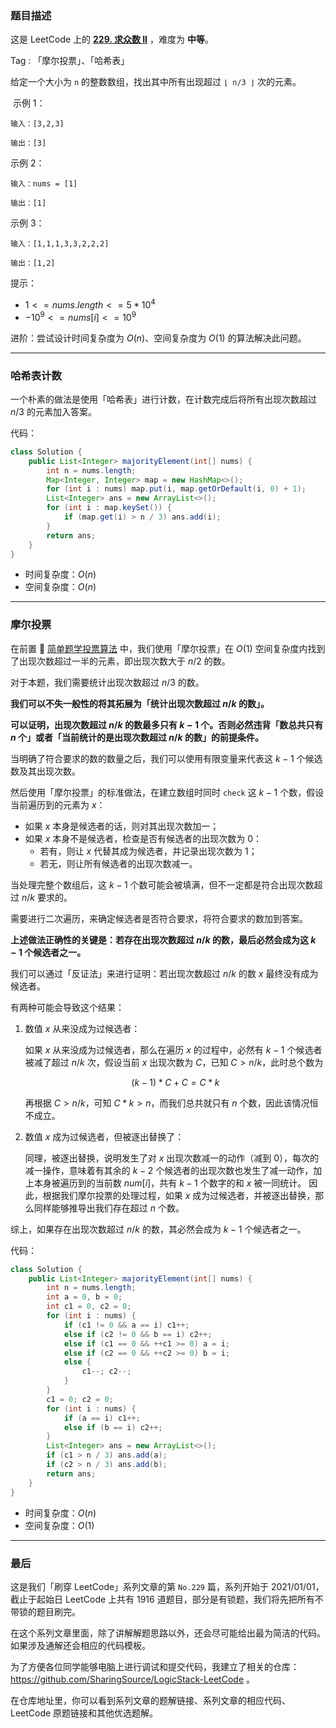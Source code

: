 ### 题目描述

这是 LeetCode 上的 **[229. 求众数 II](https://leetcode-cn.com/problems/majority-element-ii/solution/gong-shui-san-xie-noxiang-xin-ke-xue-xi-ws0rj/)** ，难度为 **中等**。

Tag : 「摩尔投票」、「哈希表」



给定一个大小为 `n` 的整数数组，找出其中所有出现超过 `⌊ n/3 ⌋` 次的元素。

 示例 1：
```
输入：[3,2,3]

输出：[3]
```
示例 2：
```
输入：nums = [1]

输出：[1]
```
示例 3：
```
输入：[1,1,1,3,3,2,2,2]

输出：[1,2]
```

提示：
* $1 <= nums.length <= 5 * 10^4$
* $-10^9 <= nums[i] <= 10^9$


进阶：尝试设计时间复杂度为 $O(n)$、空间复杂度为 $O(1)$ 的算法解决此问题。

---

### 哈希表计数

一个朴素的做法是使用「哈希表」进行计数，在计数完成后将所有出现次数超过 $n / 3$ 的元素加入答案。

代码：
```java
class Solution {
    public List<Integer> majorityElement(int[] nums) {
        int n = nums.length;
        Map<Integer, Integer> map = new HashMap<>();    
        for (int i : nums) map.put(i, map.getOrDefault(i, 0) + 1);
        List<Integer> ans = new ArrayList<>();
        for (int i : map.keySet()) {
            if (map.get(i) > n / 3) ans.add(i);
        }
        return ans;
    }
}
```
* 时间复杂度：$O(n)$
* 空间复杂度：$O(n)$

---

### 摩尔投票

在前置 🧀 [简单题学投票算法](https://mp.weixin.qq.com/s?__biz=MzU4NDE3MTEyMA==&mid=2247488987&idx=1&sn=6087b1909fea1d24f15353515eee8d93&chksm=fd9cbec4caeb37d235ccad8d59724177784036a60525fa5e7b738267e9a84a572b1545528391&token=1288276346&lang=zh_CN#rd) 中，我们使用「摩尔投票」在 $O(1)$ 空间复杂度内找到了出现次数超过一半的元素，即出现次数大于 $n / 2$ 的数。

对于本题，我们需要统计出现次数超过 $n / 3$ 的数。

**我们可以不失一般性的将其拓展为「统计出现次数超过 $n / k$ 的数」。**

**可以证明，出现次数超过 $n / k$ 的数最多只有 $k - 1$ 个。否则必然违背「数总共只有 $n$ 个」或者「当前统计的是出现次数超过 $n / k$ 的数」的前提条件。**

当明确了符合要求的数的数量之后，我们可以使用有限变量来代表这 $k - 1$ 个候选数及其出现次数。

然后使用「摩尔投票」的标准做法，在建立数组时同时 `check` 这 $k - 1$ 个数，假设当前遍历到的元素为 $x$：

* 如果 $x$ 本身是候选者的话，则对其出现次数加一；
* 如果 $x$ 本身不是候选者，检查是否有候选者的出现次数为 $0$：
    * 若有，则让 $x$ 代替其成为候选者，并记录出现次数为 $1$；
    * 若无，则让所有候选者的出现次数减一。

当处理完整个数组后，这 $k - 1$ 个数可能会被填满，但不一定都是符合出现次数超过 $n / k$ 要求的。

需要进行二次遍历，来确定候选者是否符合要求，将符合要求的数加到答案。

**上述做法正确性的关键是：若存在出现次数超过 $n / k$ 的数，最后必然会成为这 $k - 1$ 个候选者之一。**

我们可以通过「反证法」来进行证明：若出现次数超过 $n / k$ 的数 $x$ 最终没有成为候选者。

有两种可能会导致这个结果：

1. 数值 $x$ 从来没成为过候选者：
  
   如果 $x$ 从来没成为过候选者，那么在遍历 $x$ 的过程中，必然有 $k - 1$ 个候选者被减了超过 $n / k$ 次，假设当前 $x$ 出现次数为 $C$，已知 $C > n / k$，此时总个数为
   
   $$
    (k - 1) * C + C = C * k
   $$

    再根据 $C > n / k$，可知 $C * k > n$，而我们总共就只有 $n$ 个数，因此该情况恒不成立。

2. 数值 $x$ 成为过候选者，但被逐出替换了：
  
    同理，被逐出替换，说明发生了对 $x$ 出现次数减一的动作（减到 $0$），每次的减一操作，意味着有其余的 $k - 2$ 个候选者的出现次数也发生了减一动作，加上本身被遍历到的当前数 $num[i]$，共有 $k - 1$ 个数字的和 $x$ 被一同统计。
    因此，根据我们摩尔投票的处理过程，如果 $x$ 成为过候选者，并被逐出替换，那么同样能够推导出我们存在超过 $n$ 个数。

综上，如果存在出现次数超过 $n / k$ 的数，其必然会成为 $k - 1$ 个候选者之一。

代码：
```java
class Solution {
    public List<Integer> majorityElement(int[] nums) {
        int n = nums.length;
        int a = 0, b = 0;
        int c1 = 0, c2 = 0;
        for (int i : nums) {
            if (c1 != 0 && a == i) c1++;
            else if (c2 != 0 && b == i) c2++;
            else if (c1 == 0 && ++c1 >= 0) a = i;
            else if (c2 == 0 && ++c2 >= 0) b = i;
            else {
                c1--; c2--;
            }
        }
        c1 = 0; c2 = 0;
        for (int i : nums) {
            if (a == i) c1++;
            else if (b == i) c2++;
        }
        List<Integer> ans = new ArrayList<>();
        if (c1 > n / 3) ans.add(a);
        if (c2 > n / 3) ans.add(b);
        return ans;
    }
}
```
* 时间复杂度：$O(n)$
* 空间复杂度：$O(1)$

---

### 最后

这是我们「刷穿 LeetCode」系列文章的第 `No.229` 篇，系列开始于 2021/01/01，截止于起始日 LeetCode 上共有 1916 道题目，部分是有锁题，我们将先把所有不带锁的题目刷完。

在这个系列文章里面，除了讲解解题思路以外，还会尽可能给出最为简洁的代码。如果涉及通解还会相应的代码模板。

为了方便各位同学能够电脑上进行调试和提交代码，我建立了相关的仓库：https://github.com/SharingSource/LogicStack-LeetCode 。

在仓库地址里，你可以看到系列文章的题解链接、系列文章的相应代码、LeetCode 原题链接和其他优选题解。

